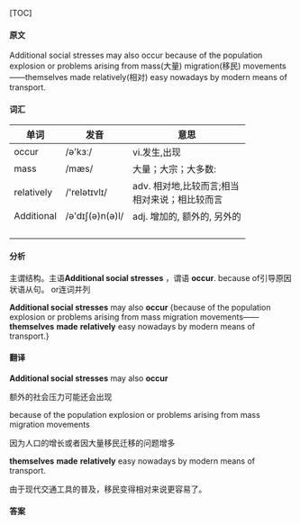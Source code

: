[TOC]

#### 原文

Additional social stresses may also occur because of the population explosion or  problems arising from mass(大量) migration(移民) movements——themselves made  relatively(相对) easy nowadays by modern means of transport.

#### 词汇

| 单词       | 发音            | 意思                                               |
| ---------- | --------------- | -------------------------------------------------- |
| occur      | /ə'kɜː/         | vi.发生,出现                                       |
| mass       | /mæs/           | 大量；大宗；大多数:                                |
| relatively | /'relətɪvlɪ/    | adv. 相对地,比较而言;相当<br/>相对来说；相比较而言 |
| Additional | /ə'dɪʃ(ə)n(ə)l/ | adj. 增加的, 额外的, 另外的                        |
|            |                 |                                                    |
|            |                 |                                                    |
|            |                 |                                                    |
|            |                 |                                                    |

 #### 分析

主谓结构。主语**Additional social stresses** ，谓语 **occur**. because of引导原因状语从句。 or连词并列

**Additional social stresses** may also **occur** {because of the population explosion or  problems arising from mass migration movements——**themselves** **made**  **relatively** easy nowadays by modern means of transport.}

#### 翻译

**Additional social stresses** may also **occur** 

额外的社会压力可能还会出现

because of the population explosion or  problems arising from mass migration movements

因为人口的增长或者因大量移民迁移的问题增多

**themselves** **made**  **relatively** easy nowadays by modern means of transport.

由于现代交通工具的普及，移民变得相对来说更容易了。

#### 答案

